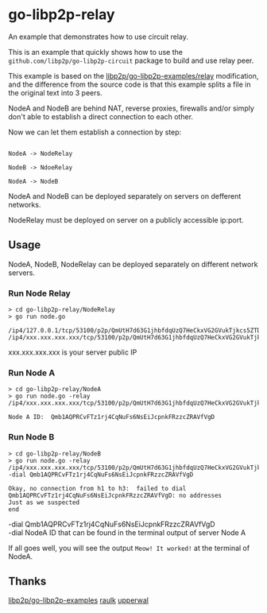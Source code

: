 # go-libp2p-relay
An example that demonstrates how to use circuit relay.


This is an example that quickly shows how to use the `github.com/libp2p/go-libp2p-circuit` package to  build and use relay peer.

This example is based on the [libp2p/go-libp2p-examples/relay](https://github.com/libp2p/go-libp2p-examples/tree/master/relay) modification, and the difference from the source code is that this example splits a file in the original text into 3  peers.

NodeA and NodeB are behind NAT, reverse proxies, firewalls and/or simply don't able to establish a direct connection to each other.

Now we can let them establish a connection by step:

```

NodeA -> NodeRelay

NodeB -> NdoeRelay

NodeA -> NodeB
```

NodeA and NodeB can be deployed separately on servers on defferent networks.

NodeRelay must be deployed on server on a publicly accessible ip:port.

## Usage

NodeA, NodeB, NodeRelay can be deployed separately on different network servers.

### Run Node Relay

```
> cd go-libp2p-relay/NodeRelay
> go run node.go

/ip4/127.0.0.1/tcp/53100/p2p/QmUtH7d63G1jhbfdqUzQ7HeCkxVG2GVukTjkcs5ZTDLx6N
/ip4/xxx.xxx.xxx.xxx/tcp/53100/p2p/QmUtH7d63G1jhbfdqUzQ7HeCkxVG2GVukTjkcs5ZTDLx6N

```

xxx.xxx.xxx.xxx is your server public IP


### Run Node A

```
> cd go-libp2p-relay/NodeA
> go run node.go -relay /ip4/xxx.xxx.xxx.xxx/tcp/53100/p2p/QmUtH7d63G1jhbfdqUzQ7HeCkxVG2GVukTjkcs5ZTDLx6N

Node A ID:  Qmb1AQPRCvFTz1rj4CqNuFs6NsEiJcpnkFRzzcZRAVfVgD

```

### Run Node B

```
> cd go-libp2p-relay/NodeB
> go run node.go -relay /ip4/xxx.xxx.xxx.xxx/tcp/53100/p2p/QmUtH7d63G1jhbfdqUzQ7HeCkxVG2GVukTjkcs5ZTDLx6N -dial Qmb1AQPRCvFTz1rj4CqNuFs6NsEiJcpnkFRzzcZRAVfVgD

Okay, no connection from h1 to h3:  failed to dial Qmb1AQPRCvFTz1rj4CqNuFs6NsEiJcpnkFRzzcZRAVfVgD: no addresses
Just as we suspected
end

```

-dial Qmb1AQPRCvFTz1rj4CqNuFs6NsEiJcpnkFRzzcZRAVfVgD  
-dial NodeA ID that can be found in the terminal output of server Node A

If all goes well, you will see the output `Meow! It worked!` at the terminal of NodeA.


## Thanks

[libp2p/go-libp2p-examples](https://github.com/libp2p/go-libp2p-examples/tree/master/relay)
[raulk](https://github.com/raulk)
[upperwal](https://github.com/upperwal)


